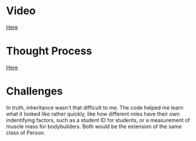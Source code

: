 # Video
[Here](https://drive.google.com/file/d/1CL4NTPWlaWnAk5TKnx9X_Bbu13BOGyBE/view?usp=sharing)
# Thought Process
[Here](https://github.com/KuroFoxCoder/Inheritance-Derived-classes-and-Overriding-classes/blob/main/Inheritance%20Thought%20Process.drawio.png)
# Challenges
In truth, inheritance wasn't that difficult to me. The code helped me learn what it looked like rather quickly, like how different roles have their own indentifying factors, such as a student ID for students, or a measurement of muscle mass for bodybuilders. Both would be the extension of the same class of Person.
